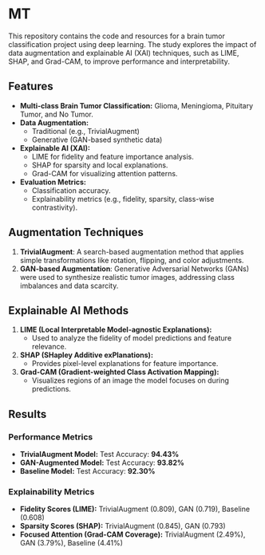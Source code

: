 # MT

This repository contains the code and resources for a brain tumor classification project using deep learning. The study explores the impact of data augmentation and explainable AI (XAI) techniques, such as LIME, SHAP, and Grad-CAM, to improve performance and interpretability.

## Features
- **Multi-class Brain Tumor Classification:** Glioma, Meningioma, Pituitary Tumor, and No Tumor.
- **Data Augmentation:** 
  - Traditional (e.g., TrivialAugment)
  - Generative (GAN-based synthetic data)
- **Explainable AI (XAI):**
  - LIME for fidelity and feature importance analysis.
  - SHAP for sparsity and local explanations.
  - Grad-CAM for visualizing attention patterns.
- **Evaluation Metrics:**
  - Classification accuracy.
  - Explainability metrics (e.g., fidelity, sparsity, class-wise contrastivity).


## Augmentation Techniques
1. **TrivialAugment**: A search-based augmentation method that applies simple transformations like rotation, flipping, and color adjustments.
2. **GAN-based Augmentation**: Generative Adversarial Networks (GANs) were used to synthesize realistic tumor images, addressing class imbalances and data scarcity.

## Explainable AI Methods
1. **LIME (Local Interpretable Model-agnostic Explanations):**
   - Used to analyze the fidelity of model predictions and feature relevance.
2. **SHAP (SHapley Additive exPlanations):**
   - Provides pixel-level explanations for feature importance.
3. **Grad-CAM (Gradient-weighted Class Activation Mapping):**
   - Visualizes regions of an image the model focuses on during predictions.
  
## Results
### Performance Metrics
- **TrivialAugment Model:** Test Accuracy: **94.43%**
- **GAN-Augmented Model:** Test Accuracy: **93.82%**
- **Baseline Model:** Test Accuracy: **92.30%**

### Explainability Metrics
- **Fidelity Scores (LIME):** TrivialAugment (0.809), GAN (0.719), Baseline (0.608)
- **Sparsity Scores (SHAP):** TrivialAugment (0.845), GAN (0.793)
- **Focused Attention (Grad-CAM Coverage):** TrivialAugment (2.49%), GAN (3.79%), Baseline (4.41%)


